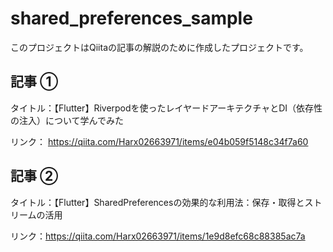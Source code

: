 # shared_preferences_sample

このプロジェクトはQiitaの記事の解説のために作成したプロジェクトです。

## 記事 ①

タイトル：【Flutter】Riverpodを使ったレイヤードアーキテクチャとDI（依存性の注入）について学んでみた

リンク： https://qiita.com/Harx02663971/items/e04b059f5148c34f7a60

## 記事 ②

タイトル：【Flutter】SharedPreferencesの効果的な利用法：保存・取得とストリームの活用

リンク：https://qiita.com/Harx02663971/items/1e9d8efc68c88385ac7a
